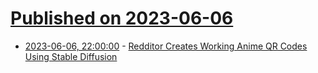 # [Published on 2023-06-06](index.md)

* [2023-06-06, 22:00:00](https://entertainment.slashdot.org/story/23/06/06/2033209/redditor-creates-working-anime-qr-codes-using-stable-diffusion?utm_source=rss1.0mainlinkanon&utm_medium=feed) - [Redditor Creates Working Anime QR Codes Using Stable Diffusion](https://entertainment.slashdot.org/story/23/06/06/2033209/redditor-creates-working-anime-qr-codes-using-stable-diffusion?utm_source=rss1.0mainlinkanon&utm_medium=feed)
